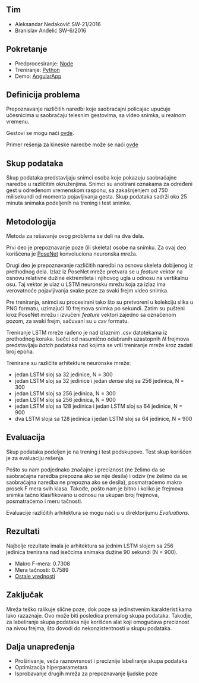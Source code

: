 ## Tim
- Aleksandar Nedaković SW-21/2016
- Branislav Anđelić SW-6/2016

## Pokretanje
- Predprocesiranje: [Node](https://github.com/bandjeo/sc-traffic-officer-sign-recognition/tree/master/Node)
- Treniranje: [Python](https://github.com/bandjeo/sc-traffic-officer-sign-recognition/tree/master/Python)
- Demo: [AngularApp](https://github.com/bandjeo/sc-traffic-officer-sign-recognition/tree/master/AngularApp)

## Definicija problema
Prepoznavanje različitih naredbi koje saobraćajni policajac upućuje učesnicima u saobraćaju telesnim gestovima, sa video snimka, u realnom vremenu.

Gestovi se mogu naći [ovde](https://www.autoskolapavlin.com/tag/naredbe-policajca-u-raskrsnici/).

Primer rešenja za kineske naredbe može se naći [ovde](https://github.com/zc402/ChineseTrafficPolicePose)
## Skup podataka
Skup podataka predstavljaju snimci osoba koje pokazuju saobraćajne naredbe u različitim okruženjima. Snimci su anotirani oznakama za određeni gest u određenom vremenskom rasponu, sa zakašnjenjem od 750 milisekundi od momenta pojavljivanja gesta. Skup podataka sadrži oko 25 minuta snimaka podeljenih na trening i test snimke.
## Metodologija
Metoda za rešavanje ovog problema se deli na dva dela.

Prvi deo je prepoznavanje poze (ili skeleta) osobe na snimku. Za ovaj deo korišćena je [PoseNet](https://www.tensorflow.org/lite/models/pose_estimation/overview) konvoluciona neuronska mreža.

Drugi deo je prepoznavanje različitih naredbi na osnovu skeleta dobijenog iz prethodnog dela. Izlaz iz PoseNet mreže pretvara se u *feature* vektor na osnovu relativne dužine ektremiteta i njihovog ugla u odnosu na vertikalnu osu. Taj vektor je ulaz u LSTM neuronsku mrežu koja za izlaz ima verovatnoće pojavljivanja svake poze za svaki frejm video snimka.

Pre treniranja, snimci su procesirani tako što su pretvoreni u kolekciju slika u PNG formatu, uzimajući 10 frejmova snimka po sekundi. Zatim su pušteni kroz PoseNet mrežu i izvučeni *feature* vektori zajedno sa označenom pozom, za svaki frejm, sačuvani su u _csv_ formatu.

Treniranje LSTM mreže rađeno je nad izlaznim _.csv_ datotekama iz prethodnog koraka. Isečci od nasumično odabranih uzastopnih _N_ frejmova  predstavljaju _batch_ podataka nad kojima se vrši treniranje mreže kroz zadati broj epoha.

Trenirane su različite arhitekture neuronske mreže:
- jedan LSTM sloj sa 32 jedinice, N = 300
- jedan LSTM sloj sa 32 jedinice i jedan _dense_ sloj sa 256 jedinica, N = 300
- jedan LSTM sloj sa 256 jedinica, N = 300
- jedan LSTM sloj sa 256 jedinica, N = 900
- jedan LSTM sloj sa 128 jedinica i jedan LSTM sloj sa 64 jedinice, N = 900
- dva LSTM sloja sa 128 jedinica i jedan LSTM sloj sa 64 jedinice, N = 900

## Evaluacija
Skup podataka podeljen je na trening i test podskupove. Test skup korišćen je za evaluaciju rešenja.

Pošto su nam podjednako značajne i preciznost (ne želimo da se saobraćajna naredba prepozna ako se nije desila) i odziv (ne želimo da se saobraćajna naredba ne prepozna ako se desila), posmatraćemo makro prosek F mera svih klasa. Takođe, pošto nam je bitno i koliko je frejmova snimka tačno klasifikovano u odnosu na ukupan broj frejmova, posmatraćemo i meru tačnosti.

Evaluacije različitih arhitektura se mogu naći u u direktorijumu *Evaluations*.
## Rezultati
Najbolje rezultate imala je arhitektura sa jednim LSTM slojem sa 256 jedinica trenirana nad isečcima snimaka dužine 90 sekundi (N = 900).

- Makro F-mera: 0.7308
- Mera tačnosti: 0.7589
- [Ostale vrednosti](https://github.com/bandjeo/sc-traffic-officer-sign-recognition/blob/master/Evaluations/LSTM256-900f.txt)

## Zaključak
Mreža teško ralikuje slične poze, dok poze sa jedinstvenim karakteristikama lako razaznaje. Ovo može biti posledica premalog skupa podataka. Takodje, za labeliranje skupa podataka nije korišćen alat koji omogućava preciznost na nivou frejma, što dovodi do nekonzistentnosti u skupu podataka.

## Dalja unapređenja
- Proširivanje, veća raznovrsnost i preciznije labeliranje skupa podataka
- Optimizacija hiperparametara
- Isprobavanje drugih mreža za prepoznavanje ljudske poze
